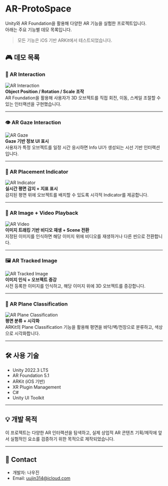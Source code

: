 # AR-ProtoSpace

Unity와 AR Foundation을 활용해 다양한 AR 기능을 실험한 프로젝트입니다.  
아래는 주요 기능별 데모 목록입니다.  


> 모든 기능은 iOS 기반 ARKit에서 테스트되었습니다.


## 🎮 데모 목록

### 🧩 AR Interaction
![AR Interaction](./gif/interacion.gif)  
**Object Position / Rotation / Scale 조작**  
AR Foundation을 활용해 사용자가 3D 오브젝트를 직접 회전, 이동, 스케일 조절할 수 있는 인터랙션을 구현했습니다.

---

### 👁 AR Gaze Interaction  
![AR Gaze](./gif/gaze.gif)  
**Gaze 기반 정보 UI 표시**  
사용자가 특정 오브젝트를 일정 시간 응시하면 Info UI가 생성되는 시선 기반 인터랙션입니다.

---

### 📍 AR Placement Indicator  
![AR Indicator](./gif/indicator.gif)  
**실시간 평면 감지 + 지표 표시**  
감지된 평면 위에 오브젝트를 배치할 수 있도록 시각적 Indicator를 제공합니다.

---

### 🎥 AR Image + Video Playback  
![AR Video](./gif/videoTrack.gif)  
**이미지 트래킹 기반 비디오 재생 + Scene 전환**  
지정된 이미지를 인식하면 해당 이미지 위에 비디오를 재생하거나 다른 씬으로 전환합니다.

---

### 🖼 AR Tracked Image  
![AR Tracked Image](./gif/imagetTrack.gif)  
**이미지 인식 + 오브젝트 증강**  
사전 등록한 이미지를 인식하고, 해당 이미지 위에 3D 오브젝트를 증강합니다.

---

### 🧱 AR Plane Classification  
![AR Plane Classification](./gif/planeClassification.gif)  
**평면 분류 + 시각화**  
ARKit의 Plane Classification 기능을 활용해 평면을 바닥/벽/천장으로 분류하고, 색상으로 시각화합니다.

---

## 🛠 사용 기술

- Unity 2022.3 LTS  
- AR Foundation 5.1  
- ARKit (iOS 기반)  
- XR Plugin Management  
- C#  
- Unity UI Toolkit

---

## 💡 개발 목적

이 프로젝트는 다양한 AR 인터랙션을 탐색하고, 실제 상업적 AR 콘텐츠 기획/제작에 앞서 실험적인 요소를 검증하기 위한 목적으로 제작되었습니다.

---

## 📩 Contact

- 개발자: 나우진
- Email: uujin314@icloud.com
